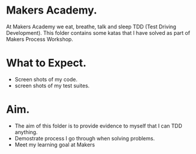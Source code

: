 # Makers Academy.
At Makers Academy we eat, breathe, talk and sleep TDD (Test Driving Development).
This folder contains some katas that I have solved as part of Makers Process Workshop.

# What to Expect.
- Screen shots of my code.
- screen shots of my test suites.

# Aim.
- The aim of this folder is to provide evidence to myself that I can TDD anything.
- Demostrate process I go through when solving problems.
- Meet my learning goal at Makers
